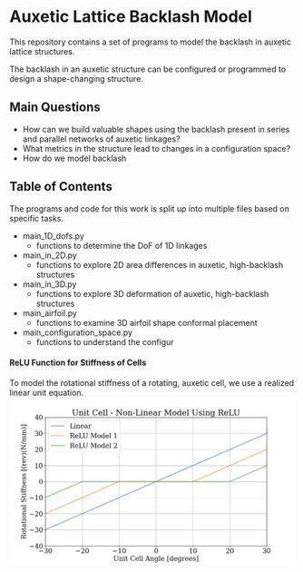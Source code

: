 # Auxetic Lattice Backlash Model
This repository contains a set of programs to model the backlash in auxetic lattice structures.

The backlash in an auxetic structure can be configured or programmed to design a shape-changing structure.

## Main Questions
- How can we build valuable shapes using the backlash present in series and parallel networks of auxetic linkages?
- What metrics in the structure lead to changes in a configuration space?
- How do we model backlash

## Table of Contents
The programs and code for this work is split up into multiple files based on specific tasks.

- main_1D_dofs.py
  - functions to determine the DoF of 1D linkages
- main_in_2D.py
  - functions to explore 2D area differences in auxetic, high-backlash structures
- main_in_3D.py
  - functions to explore 3D deformation of auxetic, high-backlash structures
- main_airfoil.py
  - functions to examine 3D airfoil shape conformal placement
- main_configuration_space.py
  - functions to understand the configur


#### ReLU Function for Stiffness of Cells
To model the rotational stiffness of a rotating, auxetic cell, we use a realized linear unit equation.
![alt text](./figures/ReLU_demo_figure.png "ReLU model")


